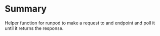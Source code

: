 # Summary

Helper function for runpod to make a request to and endpoint and poll it until it returns the response.